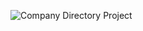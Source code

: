 ![Company Directory Project](https://github.com/koenigone/mohammadMoHMD/blob/Project2/lib\img\CompanyDirectorySS.png?raw=true)

